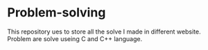 # Problem-solving
This repository ues to store all the solve I made in different website. Problem are solve useing C and C++ language.
